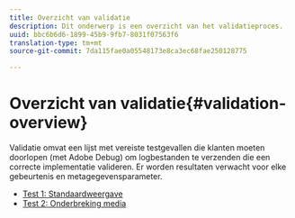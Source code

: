 ```yaml
---
title: Overzicht van validatie
description: Dit onderwerp is een overzicht van het validatieproces.
uuid: bbc6b6d6-1899-45b9-9fb7-8031f07563f6
translation-type: tm+mt
source-git-commit: 7da115fae0a05548173e8ca3ec68fae250128775

---
```



# Overzicht van validatie{#validation-overview}

Validatie omvat een lijst met vereiste testgevallen die klanten moeten doorlopen (met Adobe Debug) om logbestanden te verzenden die een correcte implementatie valideren.
Er worden resultaten verwacht voor elke gebeurtenis en metagegevensparameter.

* [Test 1: Standaardweergave](test1-standard-playback.md)
* [Test 2: Onderbreking media](test2-media-interrupt.md)
